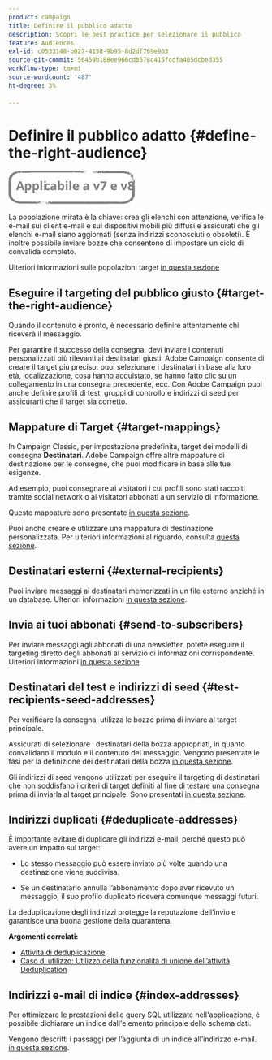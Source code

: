 ```yaml
---
product: campaign
title: Definire il pubblico adatto
description: Scopri le best practice per selezionare il pubblico
feature: Audiences
exl-id: c0533148-b027-4158-9b95-8d2df769e963
source-git-commit: 56459b188ee966cdb578c415fcdfa485dcbed355
workflow-type: tm+mt
source-wordcount: '487'
ht-degree: 3%

---
```


# Definire il pubblico adatto {#define-the-right-audience}

![](../../assets/common.svg)

La popolazione mirata è la chiave: crea gli elenchi con attenzione, verifica le e-mail sui client e-mail e sui dispositivi mobili più diffusi e assicurati che gli elenchi e-mail siano aggiornati (senza indirizzi sconosciuti o obsoleti). È inoltre possibile inviare bozze che consentono di impostare un ciclo di convalida completo.

Ulteriori informazioni sulle popolazioni target [in questa sezione](steps-defining-the-target-population.md)

## Eseguire il targeting del pubblico giusto {#target-the-right-audience}

Quando il contenuto è pronto, è necessario definire attentamente chi riceverà il messaggio.

Per garantire il successo della consegna, devi inviare i contenuti personalizzati più rilevanti ai destinatari giusti. Adobe Campaign consente di creare il target più preciso: puoi selezionare i destinatari in base alla loro età, localizzazione, cosa hanno acquistato, se hanno fatto clic su un collegamento in una consegna precedente, ecc. Con Adobe Campaign puoi anche definire profili di test, gruppi di controllo e indirizzi di seed per assicurarti che il target sia corretto.

## Mappature di Target {#target-mappings}

In Campaign Classic, per impostazione predefinita, target dei modelli di consegna **Destinatari**. Adobe Campaign offre altre mappature di destinazione per le consegne, che puoi modificare in base alle tue esigenze.

Ad esempio, puoi consegnare ai visitatori i cui profili sono stati raccolti tramite social network o ai visitatori abbonati a un servizio di informazione.

Queste mappature sono presentate [in questa sezione](selecting-a-target-mapping.md).

Puoi anche creare e utilizzare una mappatura di destinazione personalizzata. Per ulteriori informazioni al riguardo, consulta [questa sezione](../../configuration/using/target-mapping.md).

## Destinatari esterni {#external-recipients}

Puoi inviare messaggi ai destinatari memorizzati in un file esterno anziché in un database. Ulteriori informazioni [in questa sezione](steps-defining-the-target-population.md#selecting-external-recipients).

## Invia ai tuoi abbonati {#send-to-subscribers}

Per inviare messaggi agli abbonati di una newsletter, potete eseguire il targeting diretto degli abbonati al servizio di informazioni corrispondente. Ulteriori informazioni [in questa sezione](managing-subscriptions.md#delivering-to-the-subscribers-of-a-service).


## Destinatari del test e indirizzi di seed {#test-recipients-seed-addresses}

Per verificare la consegna, utilizza le bozze prima di inviare al target principale.

Assicurati di selezionare i destinatari della bozza appropriati, in quanto convalidano il modulo e il contenuto del messaggio. Vengono presentate le fasi per la definizione dei destinatari della bozza [in questa sezione](steps-defining-the-target-population.md#selecting-the-proof-target).

Gli indirizzi di seed vengono utilizzati per eseguire il targeting di destinatari che non soddisfano i criteri di target definiti al fine di testare una consegna prima di inviarla al target principale. Sono presentati [in questa sezione](about-seed-addresses.md).

## Indirizzi duplicati {#deduplicate-addresses}

È importante evitare di duplicare gli indirizzi e-mail, perché questo può avere un impatto sul target:

* Lo stesso messaggio può essere inviato più volte quando una destinazione viene suddivisa.

* Se un destinatario annulla l’abbonamento dopo aver ricevuto un messaggio, il suo profilo duplicato riceverà comunque messaggi futuri.

La deduplicazione degli indirizzi protegge la reputazione dell’invio e garantisce una buona gestione della quarantena.

**Argomenti correlati:**

* [Attività di deduplicazione](../../workflow/using/deduplication.md).
* [Caso di utilizzo: Utilizzo della funzionalità di unione dell’attività Deduplication](../../workflow/using/deduplication-merge.md)

## Indirizzi e-mail di indice {#index-addresses}

Per ottimizzare le prestazioni delle query SQL utilizzate nell&#39;applicazione, è possibile dichiarare un indice dall&#39;elemento principale dello schema dati.

Vengono descritti i passaggi per l’aggiunta di un indice all’indirizzo e-mail. [in questa sezione](../../configuration/using/database-mapping.md#indexed-fields).
